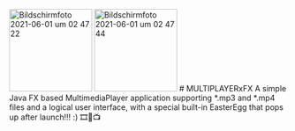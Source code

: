 <img width="150" alt="Bildschirmfoto 2021-06-01 um 02 47 22" src="https://user-images.githubusercontent.com/83019866/120252948-59a00e80-c286-11eb-88d7-e513ec9215fc.png">
<img width="150" alt="Bildschirmfoto 2021-06-01 um 02 47 44" src="https://user-images.githubusercontent.com/83019866/120252951-5b69d200-c286-11eb-97e4-41a26af7bcad.png">
# MULTIPLAYERxFX
A simple Java FX based MultimediaPlayer application supporting *.mp3 and *.mp4 files and a logical user interface, with a special built-in EasterEgg that pops up after launch!!! :) 🎞🎥📺
